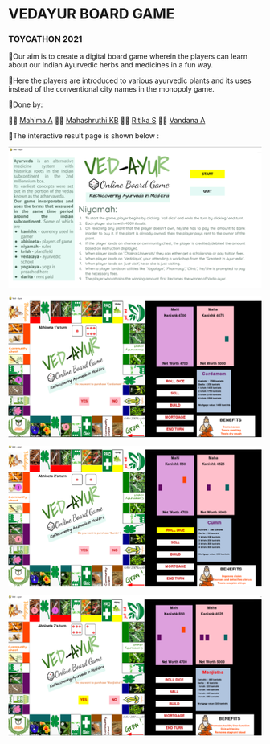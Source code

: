 # VEDAYUR BOARD GAME 
### TOYCATHON 2021
🎲Our aim is to create a digital board game wherein the players can learn about our Indian Ayurvedic herbs and medicines in a fun way.

🎲Here the players are introduced to various ayurvedic plants and its uses instead of the conventional city names in the monopoly game.

🎲Done by:

👧🏻 [Mahima A](https://github.com/Mahima-Anand)
👧🏻 [Mahashruthi KB](https://github.com/maha-13-kb)
👧🏻 [Ritika S](http://www.linkedin.com/in/ritikasatheesh)
👧🏻 [Vandana A](https://github.com/Vandana-A)

🎲The interactive result page is shown below :

![This is an image](https://github.com/Mahima-Anand/TOYCATHON---VEDAYUR-BOARD-GAME/blob/main/OUTPUT/TOY.png)

![This is an image](https://github.com/Mahima-Anand/TOYCATHON---VEDAYUR-BOARD-GAME/blob/main/OUTPUT/TOY1.png)

![This is an image](https://github.com/Mahima-Anand/TOYCATHON---VEDAYUR-BOARD-GAME/blob/main/OUTPUT/TOY2.png)

![This is an image](https://github.com/Mahima-Anand/TOYCATHON---VEDAYUR-BOARD-GAME/blob/main/OUTPUT/TOY3.png)


